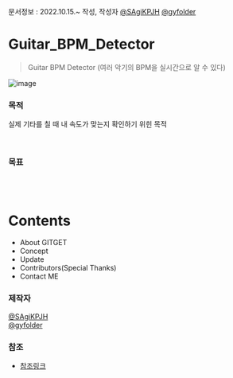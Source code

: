 문서정보 : 2022.10.15.~ 작성, 작성자 [@SAgiKPJH](https://github.com/SAgiKPJH) [@gyfolder](https://github.com/gyfolder)

# Guitar_BPM_Detector
> Guitar BPM Detector (여러 악기의 BPM을 실시간으로 알 수 있다)

![image](https://user-images.githubusercontent.com/66783849/195984076-750844b9-2ef9-4e93-894d-7c5efb68a524.png)


### 목적

실제 기타를 칠 때 내 속도가 맞는지 확인하기 위힌 목적

<br>

### 목표

<br>



<br>

# Contents
- About GITGET
- Concept
- Update
- Contributors(Special Thanks)
- Contact ME


### 제작자
[@SAgiKPJH](https://github.com/SAgiKPJH)  
[@gyfolder](https://github.com/gyfolder)


### 참조

- [참조링크](참조링크)
